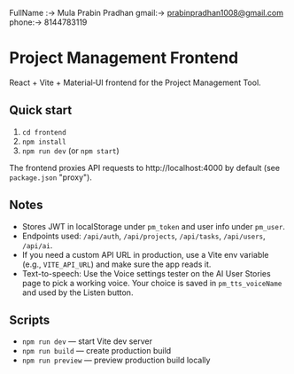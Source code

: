 FullName :-> Mula Prabin Pradhan
gmail:-> prabinpradhan1008@gmail.com
phone:-> 8144783119



# Project Management Frontend

React + Vite + Material‑UI frontend for the Project Management Tool.

## Quick start
1) `cd frontend`
2) `npm install`
3) `npm run dev` (or `npm start`)

The frontend proxies API requests to http://localhost:4000 by default (see `package.json` "proxy").

## Notes
- Stores JWT in localStorage under `pm_token` and user info under `pm_user`.
- Endpoints used: `/api/auth`, `/api/projects`, `/api/tasks`, `/api/users`, `/api/ai`.
- If you need a custom API URL in production, use a Vite env variable (e.g., `VITE_API_URL`) and make sure the app reads it.
 - Text-to-speech: Use the Voice settings tester on the AI User Stories page to pick a working voice. Your choice is saved in `pm_tts_voiceName` and used by the Listen button.

## Scripts
- `npm run dev` — start Vite dev server
- `npm run build` — create production build
- `npm run preview` — preview production build locally
